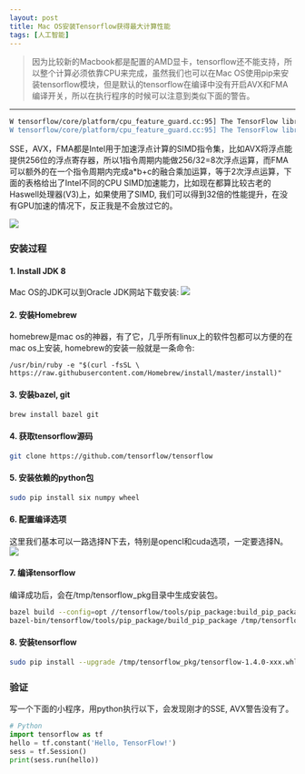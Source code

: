 ```yaml
---
layout: post
title: Mac OS安装Tensorflow获得最大计算性能
tags: [人工智能]
---
```


> 因为比较新的Macbook都是配置的AMD显卡，tensorflow还不能支持，所以整个计算必须依靠CPU来完成，虽然我们也可以在Mac OS使用pip来安装tensorflow模块，但是默认的tensorflow在编译中没有开启AVX和FMA编译开关，所以在执行程序的时候可以注意到类似下面的警告。

------

```sh
W tensorflow/core/platform/cpu_feature_guard.cc:95] The TensorFlow library wasn't compiled to use SSE4.2 instructions, but these are available on your machine and could speed up CPU computations.
W tensorflow/core/platform/cpu_feature_guard.cc:95] The TensorFlow library wasn't compiled to use AVX instructions, but these are available on your machine and could speed up CPU computations.
```
SSE，AVX，FMA都是Intel用于加速浮点计算的SIMD指令集，比如AVX将浮点能提供256位的浮点寄存器，所以1指令周期内能做256/32=8次浮点运算，而FMA可以额外的在一个指令周期内完成a\*b+c的融合乘加运算，等于2次浮点运算，下面的表格给出了Intel不同的CPU SIMD加速能力，比如现在都算比较古老的Haswell处理器(V3)上，如果使用了SIMD, 我们可以得到32倍的性能提升，在没有GPU加速的情况下，反正我是不会放过它的。

![](http://ygjs-static-hz.oss-cn-beijing.aliyuncs.com/images/2018-1-17/5.jpeg)

### 安装过程

#### 1. Install JDK 8

Mac OS的JDK可以到Oracle JDK网站下载安装:
![](http://ygjs-static-hz.oss-cn-beijing.aliyuncs.com/images/2018-1-17/6.jpeg)

#### 2. 安装Homebrew
homebrew是mac os的神器，有了它，几乎所有linux上的软件包都可以方便的在mac os上安装, homebrew的安装一般就是一条命令:
```
/usr/bin/ruby -e "$(curl -fsSL \
https://raw.githubusercontent.com/Homebrew/install/master/install)"
```
#### 3. 安装bazel, git

```sh
brew install bazel git
```

#### 4. 获取tensorflow源码

```sh
git clone https://github.com/tensorflow/tensorflow
```

#### 5. 安装依赖的python包

```sh
sudo pip install six numpy wheel
```

#### 6. 配置编译选项

这里我们基本可以一路选择N下去，特别是opencl和cuda选项，一定要选择N。
![](http://ygjs-static-hz.oss-cn-beijing.aliyuncs.com/images/2018-1-17/7.jpeg)

#### 7. 编译tensorflow
编译成功后，会在/tmp/tensorflow_pkg目录中生成安装包。

```sh
bazel build --config=opt //tensorflow/tools/pip_package:build_pip_package
bazel-bin/tensorflow/tools/pip_package/build_pip_package /tmp/tensorflow_pkg
```
#### 8. 安装tensorflow

```sh
sudo pip install --upgrade /tmp/tensorflow_pkg/tensorflow-1.4.0-xxx.whl
```

### 验证

写一个下面的小程序，用python执行以下，会发现刚才的SSE, AVX警告没有了。

```python
# Python
import tensorflow as tf
hello = tf.constant('Hello, TensorFlow!')
sess = tf.Session()
print(sess.run(hello))
```
